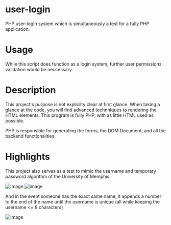# user-login
PHP user-login system which is simultaneously a test for a fully PHP application.

# Usage
While this script does function as a login system, further user permissions validation would be neccessary.

# Description
This project's purpose is not explicilty clear at first glance. When taking a glance at the code, you will find advanced technniques to rendering the HTML elements. This program is fully PHP, with as little HTML used as possible.

PHP is responsible for generating the forms, the DOM Document, and all the backend functionalities.

# Highlights
This project also serves as a test to mimic the username and temporary password algorithm of the University of Memphis.

![image](https://github.com/SumoNulled/user-login/assets/46579169/06a8dfa1-4a51-4e03-b709-de6690d17585) ![image](https://github.com/SumoNulled/user-login/assets/46579169/c5dcb17d-6118-405c-ad35-560fa96af8eb)

And in the event someone has the exact same name, it appends a number to the end of the name until the username is unique (all while keeping the username <= 8 characters)

![image](https://github.com/SumoNulled/user-login/assets/46579169/81e95cab-46f6-4315-a8c3-f714a634a8f0)



